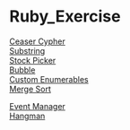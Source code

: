 # Ruby_Exercise
[Ceaser Cypher](https://github.com/Mist57/ruby_exercise/blob/main/ceaser_cipher.rb)<br />
[Substring](https://github.com/Mist57/ruby_exercise/blob/main/substring.rb)<br />
[Stock Picker](https://github.com/Mist57/ruby_exercise/blob/main/Stock_Picker.rb)<br />
[Bubble](https://github.com/Mist57/ruby_exercise/blob/main/Bubble.rb)<br />
[Custom Enumerables](https://github.com/Mist57/ruby_exercise/blob/main/custom_enum.rb)<br />
[Merge Sort](https://github.com/Mist57/ruby_exercise/blob/main/merge_s.rb)<br />


[Event Manager](https://github.com/Mist57/ruby_exercise/tree/main/event_manager)<br />
[Hangman](https://github.com/Mist57/ruby_exercise/tree/main/Hangman)<br />

